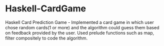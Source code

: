 # Haskell-CardGame
 
Haskell Card Prediction Game - Implemented a card game in which user chose random cards(1 or more) and the algorithm could guess them based on feedback provided by the user. Used prelude functions such as map, filter compositely to code the algorithm.
